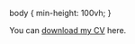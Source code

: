 body { min-height: 100vh; }
<object data="https://aghnguyen.github.io/assets/Nguyen_CV-13.pdf" width="1000" height=100vh type='application/pdf'></object>

You can [download my CV](assets/Nguyen_CV-13.pdf) here.
